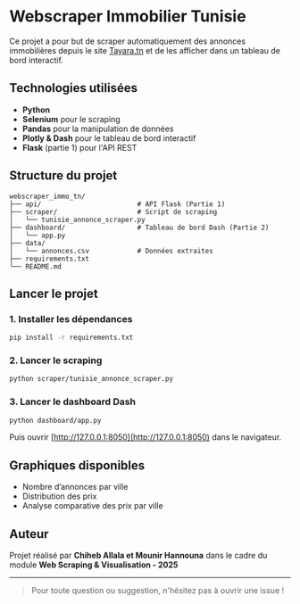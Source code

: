 #  Webscraper Immobilier Tunisie

Ce projet a pour but de scraper automatiquement des annonces immobilières depuis le site [Tayara.tn](https://www.tayara.tn) et de les afficher dans un tableau de bord interactif.

##  Technologies utilisées

- **Python**
- **Selenium** pour le scraping
- **Pandas** pour la manipulation de données
- **Plotly & Dash** pour le tableau de bord interactif
- **Flask** (partie 1) pour l'API REST

##  Structure du projet

```
webscraper_immo_tn/
├── api/                        # API Flask (Partie 1)
├── scraper/                    # Script de scraping
│   └── tunisie_annonce_scraper.py
├── dashboard/                  # Tableau de bord Dash (Partie 2)
│   └── app.py
├── data/
│   └── annonces.csv            # Données extraites
├── requirements.txt
└── README.md
```

##  Lancer le projet

### 1. Installer les dépendances
```bash
pip install -r requirements.txt
```

### 2. Lancer le scraping
```bash
python scraper/tunisie_annonce_scraper.py
```

### 3. Lancer le dashboard Dash
```bash
python dashboard/app.py
```

Puis ouvrir [http://127.0.0.1:8050](http://127.0.0.1:8050) dans le navigateur.

##  Graphiques disponibles

- Nombre d’annonces par ville
- Distribution des prix
- Analyse comparative des prix par ville

##  Auteur

Projet réalisé par **Chiheb Allala et Mounir Hannouna** dans le cadre du module **Web Scraping & Visualisation - 2025**

---

> Pour toute question ou suggestion, n'hésitez pas à ouvrir une issue !